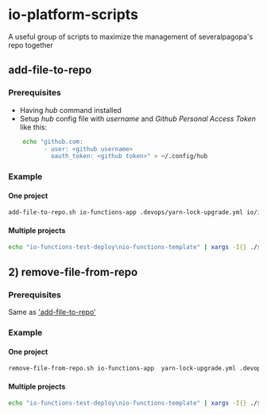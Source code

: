 # io-platform-scripts

A useful group of scripts to maximize the management of severalpagopa's repo together

## add-file-to-repo

### Prerequisites

- Having _hub_ command installed
- Setup _hub_ config file with _username_ and _Github Personal Access Token_ like this:

```bash
    echo "github.com:
          - user: <github username>
            oauth_token: <github token>" > ~/.config/hub
```

### Example

#### One project

```bash
add-file-to-repo.sh io-functions-app .devops/yarn-lock-upgrade.yml io/io-functions-test-deploy . test-branch "Test PR Title" "Test PR Description"
```

#### Multiple projects

```bash
echo "io-functions-test-deploy\nio-functions-template" | xargs -I{} ./scripts/add-file-to-repo.sh {}  .devops/yarn-lock-upgrade.yml io/io-functions-test-deploy . test-branch "Test PR Title" "Test PR Description" 
```

## 2) remove-file-from-repo

### Prerequisites

Same as ['add-file-to-repo'](#add-file-to-repo)

### Example

#### One project

```bash
remove-file-from-repo.sh io-functions-app  yarn-lock-upgrade.yml .devops test-branch "Test PR Title" "Test PR Description"
```

#### Multiple projects

```bash
echo "io-functions-test-deploy\nio-functions-template" | xargs -I{} ./scripts/remove-file-from-repo {}  yarn-lock-upgrade.yml .devops test-branch "Test PR Title" "Test PR Description" 
```

